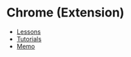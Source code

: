 # Chrome (Extension)

- [Lessons](https://github.com/OSW3-Campus/Chrome-Extension-lessons)
- [Tutorials](https://github.com/OSW3-Campus/Chrome-Extension-tutorials)
- [Memo](https://github.com/OSW3-Campus/Chrome-Extension-memo)
